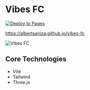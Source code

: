 # Vibes FC

[![Deploy to Pages](https://github.com/AlbertSanIza/vibes-fc/actions/workflows/deploy.yml/badge.svg)](https://github.com/AlbertSanIza/peer-chat/actions/workflows/deploy.yml)

https://albertsaniza.github.io/vibes-fc

![Vibes FC](https://github.com/user-attachments/assets/b1f358c6-c5d9-496b-808b-8ada34b69954)

## Core Technologies

- Vite
- Tailwind
- Three.js
